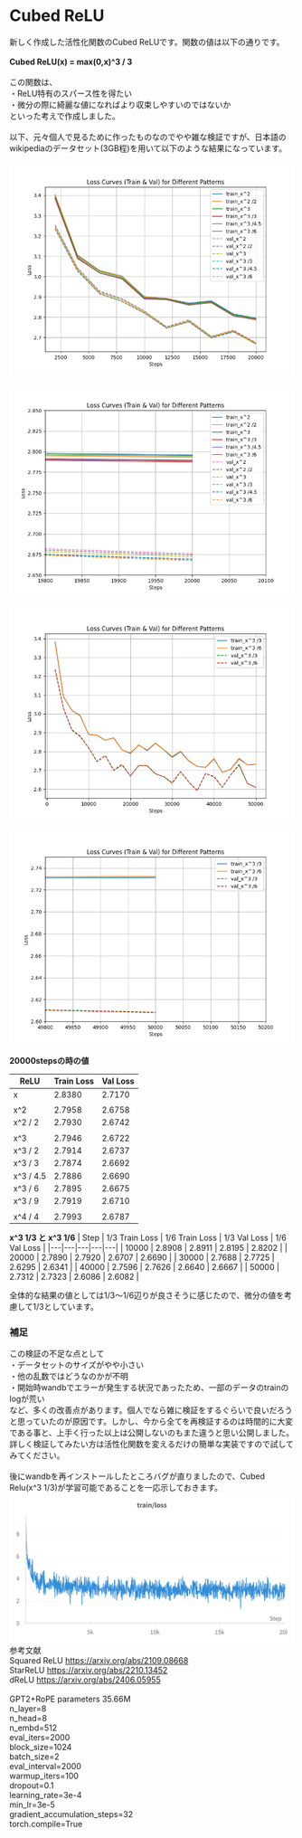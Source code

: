 # Cubed ReLU
新しく作成した活性化関数のCubed ReLUです。関数の値は以下の通りです。<br>
<br>
**Cubed ReLU(x) = max(0,x)^3 / 3**<br>
<br>
この関数は、<br>
・ReLU特有のスパース性を得たい<br>
・微分の際に綺麗な値になればより収束しやすいのではないか<br>
といった考えで作成しました。<br>
<br>
以下、元々個人で見るために作ったものなのでやや雑な検証ですが、日本語のwikipediaのデータセット(3GB程)を用いて以下のような結果になっています。<br>

![relu_pattern_full](https://github.com/suito555/Cubed-ReLU/blob/main/assets/relu_pattern_full.png)

![relu_pattern_partial](https://github.com/suito555/Cubed-ReLU/blob/main/assets/relu_pattern_partial.png)

![relu_1_3vs1_6_full](https://github.com/suito555/Cubed-ReLU/blob/main/assets/relu_1_3vs1_6_full.png)

![relu_1_3vs1_6_partial](https://github.com/suito555/Cubed-ReLU/blob/main/assets/relu_1_3vs1_6_partial.png)

**20000stepsの時の値**

| ReLU | Train Loss | Val Loss |
|---|---|---|
| x | 2.8380 | 2.7170 |
|  |  |  |
| x^2 | 2.7958 | 2.6758 |
| x^2 / 2 | 2.7930 | 2.6742 |
|  |  |  |
| x^3 | 2.7946 | 2.6722 |
| x^3 / 2 | 2.7914 | 2.6737 |
| x^3 / 3 | 2.7874 | 2.6692 |
| x^3 / 4.5 | 2.7886 | 2.6690 |
| x^3 / 6 | 2.7895 | 2.6675 |
| x^3 / 9 | 2.7919 | 2.6710 |
|  |  |  |
| x^4 / 4 | 2.7993 | 2.6787 |


**x^3 1/3 と x^3 1/6**
| Step | 1/3 Train Loss | 1/6 Train Loss | 1/3 Val Loss | 1/6 Val Loss |
|---|---|---|---|---|
| 10000 | 2.8908 | 2.8911 | 2.8195 | 2.8202 |
| 20000 | 2.7890 | 2.7920 | 2.6707 | 2.6690 |
| 30000 | 2.7688 | 2.7725 | 2.6295 | 2.6341 |
| 40000 | 2.7596 | 2.7626 | 2.6640 | 2.6667 |
| 50000 | 2.7312 | 2.7323 | 2.6086 | 2.6082 |


全体的な結果の値としては1/3〜1/6辺りが良さそうに感じたので、微分の値を考慮して1/3としています。<br>

### 補足
この検証の不足な点として<br>
・データセットのサイズがやや小さい<br>
・他の乱数ではどうなのかが不明<br>
・開始時wandbでエラーが発生する状況であったため、一部のデータのtrainのlogが荒い<br>
など、多くの改善点があります。個人でなら雑に検証をするぐらいで良いだろうと思っていたのが原因です。しかし、今から全てを再検証するのは時間的に大変である事と、上手く行った以上は公開しないのもまた違うと思い公開しました。詳しく検証してみたい方は活性化関数を変えるだけの簡単な実装ですので試してみてください。<br>
<br>
後にwandbを再インストールしたところバグが直りましたので、Cubed Relu(x^3 1/3)が学習可能であることを一応示しておきます。<br>
![WB_ReLU](https://github.com/suito555/Cubed-ReLU/blob/main/assets/W%26B%20Chart%20x%5E3%20%201_3.png)
<br>
参考文献<br>
Squared ReLU https://arxiv.org/abs/2109.08668<br>
StarReLU https://arxiv.org/abs/2210.13452<br>
dReLU https://arxiv.org/abs/2406.05955<br>
<br>
GPT2+RoPE parameters 35.66M<br>
n_layer=8<br>
n_head=8<br>
n_embd=512<br>
eval_iters=2000<br>
block_size=1024<br>
batch_size=2<br>
eval_interval=2000<br>
warmup_iters=100<br>
dropout=0.1<br>
learning_rate=3e-4<br>
min_lr=3e-5<br>
gradient_accumulation_steps=32<br>
torch.compile=True<br>
